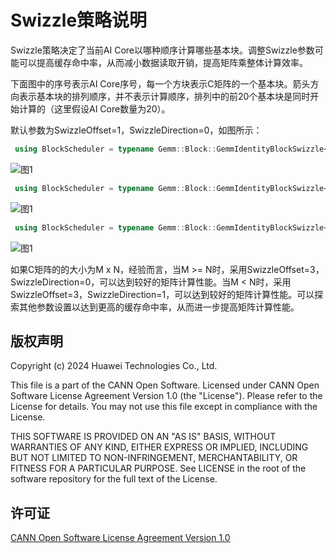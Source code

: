 # Swizzle策略说明

Swizzle策略决定了当前AI Core以哪种顺序计算哪些基本块。调整Swizzle参数可能可以提高缓存命中率，从而减小数据读取开销，提高矩阵乘整体计算效率。

下面图中的序号表示AI Core序号，每一个方块表示C矩阵的一个基本块。箭头方向表示基本块的排列顺序，并不表示计算顺序，排列中的前20个基本块是同时开始计算的（这里假设AI Core数量为20）。

默认参数为SwizzleOffset=1，SwizzleDirection=0，如图所示：

```c++
 using BlockScheduler = typename Gemm::Block::GemmIdentityBlockSwizzle<>;
```

![图1](./images/swizzle10.png)

```c++
 using BlockScheduler = typename Gemm::Block::GemmIdentityBlockSwizzle<3, 0>;
```
![图1](./images/swizzle30.png)

```c++
 using BlockScheduler = typename Gemm::Block::GemmIdentityBlockSwizzle<3, 1>;
```
![图1](./images/swizzle31.png)

如果C矩阵的的大小为M x N，经验而言，当M >= N时，采用SwizzleOffset=3，SwizzleDirection=0，可以达到较好的矩阵计算性能。当M < N时，采用SwizzleOffset=3，SwizzleDirection=1，可以达到较好的矩阵计算性能。可以探索其他参数设置以达到更高的缓存命中率，从而进一步提高矩阵计算性能。

## 版权声明
Copyright (c) 2024 Huawei Technologies Co., Ltd.

This file is a part of the CANN Open Software.
Licensed under CANN Open Software License Agreement Version 1.0 (the "License").
Please refer to the License for details. You may not use this file except in compliance with the License.

THIS SOFTWARE IS PROVIDED ON AN "AS IS" BASIS, WITHOUT WARRANTIES OF ANY KIND,
EITHER EXPRESS OR IMPLIED,
INCLUDING BUT NOT LIMITED TO NON-INFRINGEMENT,
MERCHANTABILITY, OR FITNESS FOR A PARTICULAR   PURPOSE.
See LICENSE in the root of the software repository for the full text of the License.

## 许可证
[CANN Open Software License Agreement Version 1.0](../LICENSE)